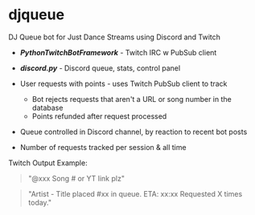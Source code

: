 # djqueue
DJ Queue bot for Just Dance Streams using Discord and Twitch

- ***PythonTwitchBotFramework*** - Twitch IRC w PubSub client
- ***discord.py*** - Discord queue, stats, control panel

- User requests with points - uses Twitch PubSub client to track
  - Bot rejects requests that aren't a URL or song number in the database
  - Points refunded after request processed

- Queue controlled in Discord channel, by reaction to recent bot posts
- Number of requests tracked per session & all time

Twitch Output Example:

  > "@xxx Song # or YT link plz"
  
  > "Artist - Title placed #xx in queue.  ETA: xx:xx  Requested X times today."

